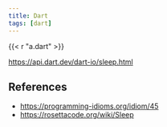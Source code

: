 ```yaml
---
title: Dart
tags: [dart]
---
```


{{< r "a.dart" >}}

<https://api.dart.dev/dart-io/sleep.html>

## References

- <https://programming-idioms.org/idiom/45>
- <https://rosettacode.org/wiki/Sleep>
